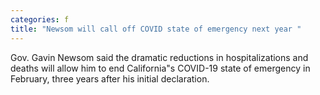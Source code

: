 ```yaml
---
categories: f
title: "Newsom will call off COVID state of emergency next year "
---
```

Gov. Gavin Newsom said the dramatic reductions in hospitalizations and deaths will allow him to end California"s COVID-19 state of emergency in February, three years after his initial declaration. 